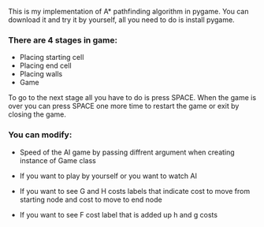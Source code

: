 This is my implementation of A* pathfinding algorithm in pygame. You can download it and try it by yourself, all you need to do is install pygame.

### There are 4 stages in game: 

* Placing starting cell
* Placing end cell
* Placing walls
* Game

To go to the next stage all you have to do is press SPACE.
When the game is over you can press SPACE one more time to restart the game or exit by closing the game.

### You can modify:
* Speed of the AI game by passing diffrent argument when creating instance of Game class

* If you want to play by yourself or you want to watch AI

* If you want to see G and H costs labels that indicate cost to move from starting node and cost to move to end node

* If you want to see F cost label that is added up h and g costs